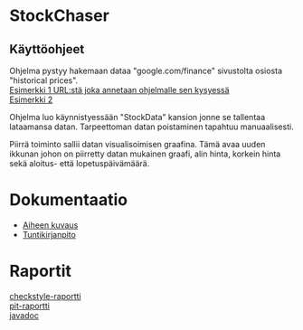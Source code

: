 # StockChaser
## Käyttöohjeet

Ohjelma pystyy hakemaan dataa "google.com/finance" sivustolta osiosta "historical prices".\
[Esimerkki 1 URL:stä joka annetaan ohjelmalle sen kysyessä](https://www.google.com/finance/historical?q=NASDAQ%3AAAPL&ei=H0jdWPnAB4TAswHvvIiwBw "Applen markkinadata")\
[Esimerkki 2](https://www.google.com/finance/historical?q=NASDAQ%3AMSFT&ei=P0fdWNnoGZSCswG-koWIDQ "Microsoftin markkinadata")


Ohjelma luo käynnistyessään "StockData" kansion jonne se tallentaa lataamansa datan. Tarpeettoman datan poistaminen tapahtuu manuaalisesti.

Piirrä toiminto sallii datan visualisoimisen graafina. Tämä avaa uuden ikkunan johon on piirretty datan mukainen graafi, alin hinta, korkein hinta sekä aloitus- että lopetuspäivämäärä.

# Dokumentaatio
- [Aiheen kuvaus](dokumentaatio/aiheenKuvausJaRakenne.md)
- [Tuntikirjanpito](dokumentaatio/Tuntikirjanpito.md)

# Raportit
[checkstyle-raportti](https://htmlpreview.github.io/?https://github.com/SPelto/StockChaser/blob/master/dokumentaatio/checkstyle/checkstyle.html)\
[pit-raportti](https://htmlpreview.github.io/?https://github.com/SPelto/StockChaser/blob/master/dokumentaatio/pit/201705042308/index.html)\
[javadoc](https://htmlpreview.github.io/?https://github.com/SPelto/StockChaser/blob/master/javadoc/apidocs/index.html)


